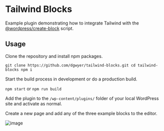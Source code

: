 # Tailwind Blocks

Example plugin demonstrating how to integrate Tailwind with the [@wordpress/create-block](https://developer.wordpress.org/block-editor/reference-guides/packages/packages-create-block/) script.

## Usage

Clone the repository and install npm packages.

`
git clone https://github.com/dgwyer/tailwind-blocks.git
cd tailwind-blocks
npm i
`

Start the build process in development or do a production build.

`npm start` or `npm run build`

Add the plugin to the `/wp-content/plugins/` folder of your local WordPress site and activate as normal.

Create a new page and add any of the three example blocks to the editor.

![image](https://user-images.githubusercontent.com/1482075/158453816-a4c42794-92ee-42aa-bdee-aaecb89d7a7f.png)
